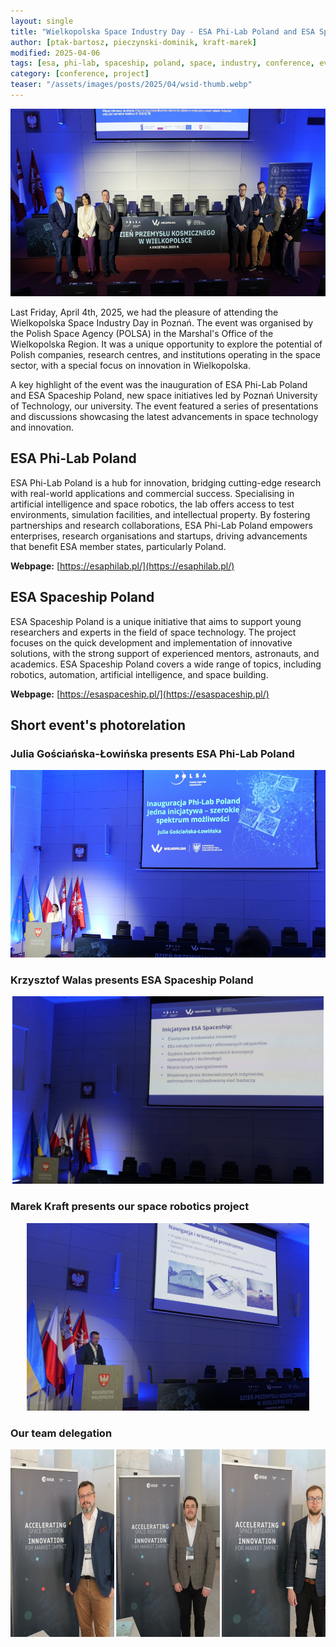 ```yaml
---
layout: single
title: "Wielkopolska Space Industry Day - ESA Phi-Lab Poland and ESA Spaceship Poland inauguration"
author: [ptak-bartosz, pieczynski-dominik, kraft-marek]
modified: 2025-04-06
tags: [esa, phi-lab, spaceship, poland, space, industry, conference, event]
category: [conference, project]
teaser: "/assets/images/posts/2025/04/wsid-thumb.webp"
---
```


<p align="center">
    <img src="/assets/images/posts/2025/04/wsid-header.webp" height="300px" />
</p>

Last Friday, April 4th, 2025, we had the pleasure of attending the Wielkopolska Space Industry Day in Poznań. The event was organised by the Polish Space Agency (POLSA) in the Marshal's Office of the Wielkopolska Region. It was a unique opportunity to explore the potential of Polish companies, research centres, and institutions operating in the space sector, with a special focus on innovation in Wielkopolska.

A key highlight of the event was the inauguration of ESA Phi-Lab Poland and ESA Spaceship Poland, new space initiatives led by Poznań University of Technology, our university. The event featured a series of presentations and discussions showcasing the latest advancements in space technology and innovation.


## ESA Phi-Lab Poland

ESA Phi-Lab Poland is a hub for innovation, bridging cutting-edge research with real-world applications and commercial success. Specialising in artificial intelligence and space robotics, the lab offers access to test environments, simulation facilities, and intellectual property. By fostering partnerships and research collaborations, ESA Phi-Lab Poland empowers enterprises, research organisations and startups, driving advancements that benefit ESA member states, particularly Poland.

**Webpage:** [https://esaphilab.pl/](https://esaphilab.pl/)

## ESA Spaceship Poland

ESA Spaceship Poland is a unique initiative that aims to support young researchers and experts in the field of space technology. The project focuses on the quick development and implementation of innovative solutions, with the strong support of experienced mentors, astronauts, and academics. ESA Spaceship Poland covers a wide range of topics, including robotics, automation, artificial intelligence, and space building.

**Webpage:** [https://esaspaceship.pl/](https://esaspaceship.pl/)

## Short event's photorelation

### Julia Gościańska-Łowińska presents ESA Phi-Lab Poland

<p align="center">
    <img src="/assets/images/posts/2025/04/wsid-esaphilab.webp" height="300px" />
</p>

### Krzysztof Walas presents ESA Spaceship Poland

<p align="center">
    <img src="/assets/images/posts/2025/04/wsid-esaspaceship.webp" height="300px" />
</p>

### Marek Kraft presents our space robotics project

<p align="center">
    <img src="/assets/images/posts/2025/04/wsid-marek.webp" height="300px" />
</p>

### Our team delegation

<p align="center">
    <img src="/assets/images/posts/2025/04/wsid-team.webp" height="300px" />
</p>
